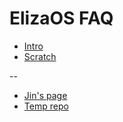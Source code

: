 ElizaOS FAQ
===

- [Intro](/-GOUqb5EQAqYWvltIDbT9A)
- [Scratch](/w3oeUhTSTxGDxD8-eol6yw)

--

- [Jin's page](https://hackmd.io/@XR/elizaos-rpgf)
- [Temp repo](https://github.com/bealers/eliza-faq)



